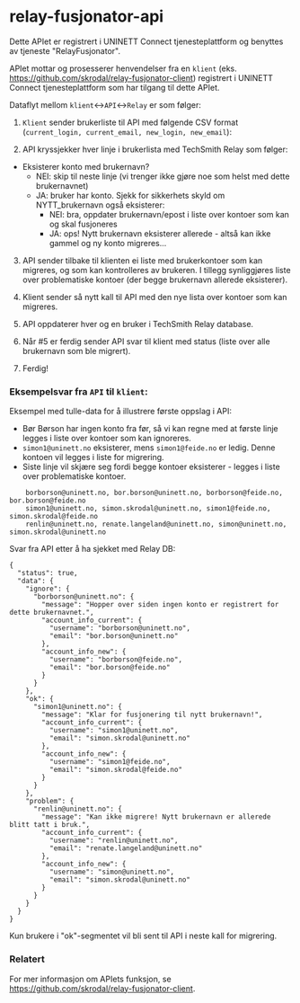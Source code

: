 # relay-fusjonator-api

Dette APIet er registrert i UNINETT Connect tjenesteplattform og benyttes av tjeneste "RelayFusjonator".

APIet mottar og prosesserer henvendelser fra en `klient` (eks. https://github.com/skrodal/relay-fusjonator-client) registrert i UNINETT Connect tjenesteplattform som har tilgang til dette APIet.
 
Dataflyt mellom `klient`<->`API`<->`Relay` er som følger:


1. `Klient` sender brukerliste til API med følgende CSV format (`current_login, current_email, new_login, new_email`):
 
2. API kryssjekker hver linje i brukerlista med TechSmith Relay som følger:

- Eksisterer konto med brukernavn?
    - NEI: skip til neste linje (vi trenger ikke gjøre noe som helst med dette brukernavnet)
    - JA: bruker har konto. Sjekk for sikkerhets skyld om NYTT_brukernavn også eksisterer:
        - NEI: bra, oppdater brukernavn/epost i liste over kontoer som kan og skal fusjoneres
        - JA: ops! Nytt brukernavn eksisterer allerede - altså kan ikke gammel og ny konto migreres... 

3. API sender tilbake til klienten ei liste med brukerkontoer som kan migreres, og som kan kontrolleres av brukeren. I tillegg synliggjøres liste over problematiske kontoer (der begge brukernavn allerede eksisterer).

4. Klient sender så nytt kall til API med den nye lista over kontoer som kan migreres.

5. API oppdaterer hver og en bruker i TechSmith Relay database.

6. Når #5 er ferdig sender API svar til klient med status (liste over alle brukernavn som ble migrert).

7. Ferdig!


### Eksempelsvar fra `API` til `klient`:

Eksempel med tulle-data for å illustrere første oppslag i API: 

- Bør Børson har ingen konto fra før, så vi kan regne med at første linje legges i liste over kontoer som kan ignoreres.
- `simon1@uninett.no` eksisterer, mens `simon1@feide.no` er ledig. Denne kontoen vil legges i liste for migrering.
- Siste linje vil skjære seg fordi begge kontoer eksisterer - legges i liste over problematiske kontoer.

```
    borborson@uninett.no, bor.borson@uninett.no, borborson@feide.no, bor.borson@feide.no
    simon1@uninett.no, simon.skrodal@uninett.no, simon1@feide.no, simon.skrodal@feide.no
    renlin@uninett.no, renate.langeland@uninett.no, simon@uninett.no, simon.skrodal@uninett.no
```

Svar fra API etter å ha sjekket med Relay DB:

```
{
  "status": true,
  "data": {
    "ignore": {
      "borborson@uninett.no": {
        "message": "Hopper over siden ingen konto er registrert for dette brukernavnet.",
        "account_info_current": {
          "username": "borborson@uninett.no",
          "email": "bor.borson@uninett.no"
        },
        "account_info_new": {
          "username": "borborson@feide.no",
          "email": "bor.borson@feide.no"
        }
      }
    },
    "ok": {
      "simon1@uninett.no": {
        "message": "Klar for fusjonering til nytt brukernavn!",
        "account_info_current": {
          "username": "simon1@uninett.no",
          "email": "simon.skrodal@uninett.no"
        },
        "account_info_new": {
          "username": "simon1@feide.no",
          "email": "simon.skrodal@feide.no"
        }
      }
    },
    "problem": {
      "renlin@uninett.no": {
        "message": "Kan ikke migrere! Nytt brukernavn er allerede blitt tatt i bruk.",
        "account_info_current": {
          "username": "renlin@uninett.no",
          "email": "renate.langeland@uninett.no"
        },
        "account_info_new": {
          "username": "simon@uninett.no",
          "email": "simon.skrodal@uninett.no"
        }
      }
    }
  }
}
```

Kun brukere i "ok"-segmentet vil bli sent til API i neste kall for migrering.


### Relatert

For mer informasjon om APIets funksjon, se https://github.com/skrodal/relay-fusjonator-client. 

